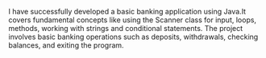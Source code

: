 I have successfully developed a basic banking application using Java.It covers fundamental concepts like using the Scanner class for input, loops, methods, working with strings and conditional statements. 
The project involves basic banking operations such as deposits, withdrawals, checking balances, and exiting the program.
